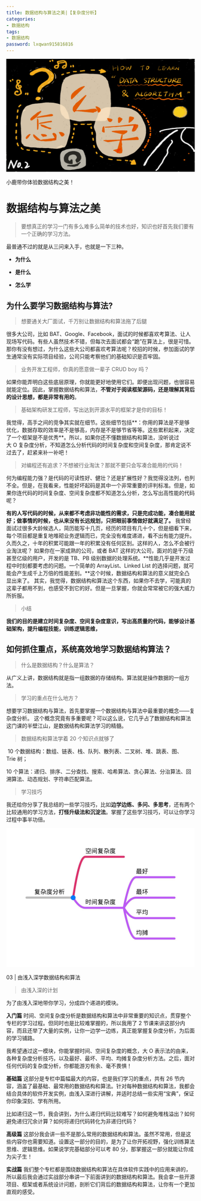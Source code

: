 ```yaml
---
title: 数据结构与算法之美|【复杂度分析】
categories:
- 数据结构
tags:
- 数据结构
password: lxqwan915816816
---
```


![](/images/怎么学习数据结构.png)

小鹿带你体验数据结构之美！

<!--more-->



# 数据结构与算法之美

> 要想真正的学习一门有多么难多么简单的技术也好，知识也好首先我们要有一个正确的学习方法。

最普通不过的就是从三问来入手，也就是一下三种。

- **为什么**

- **是什么**

- **怎么学**


## 为什么要学习数据结构与算法?

> 想要通关大厂面试，千万别让数据结构和算法拖了后腿 

很多大公司，比如 BAT、Google、Facebook，面试的时候都喜欢考算法、让人现场写代码。有些人虽然技术不错，但每次去面试都会“跪”在算法上，很是可惜。那你有没有想过，为什么这些大公司都喜欢考算法呢？校招的时候，参加面试的学生通常没有实际项目经验，公司只能考察他们的基础知识是否牢固。



> 业务开发工程师，你真的愿意做一辈子 CRUD boy 吗？  

如果你能弄明白这些底层原理，你就能更好地使用它们。即便出现问题，也很容易就能定位。因此，掌握数据结构和算法，**不管对于阅读框架源码，还是理解其背后的设计思想，都是非常有用的**。  



> 基础架构研发工程师，写出达到开源水平的框架才是你的目标！ 

我觉得，高手之间的竞争其实就在细节。这些细节包括**：你用的算法是不是够优化，数据存取的效率是不是够高，内存是不是够节省等等。这些累积起来，决定了一个框架是不是优秀**。所以，如果你还不懂数据结构和算法，没听说过大 O 复杂度分析，不知道怎么分析代码的时间复杂度和空间复杂度，那肯定说不过去了，赶紧来补一补吧！ 



> 对编程还有追求？不想被行业淘汰？那就不要只会写凑合能用的代码！

何为编程能力强？是代码的可读性好、健壮？还是扩展性好？我觉得没法列，也列不全。但是，在我看来，性能好坏起码是其中一个非常重要的评判标准。但是，如果你连代码的时间复杂度、空间复杂度都不知道怎么分析，怎么写出高性能的代码呢？ 



**有的人写代码的时候，从来都不考虑非功能性的需求，只是完成功能，凑合能用就好；做事情的时候，也从来没有长远规划，只把眼前事情做好就满足了。**  我曾经面试过很多大龄候选人，简历能写十几页，经历的项目有几十个，但是细看下来，每个项目都是重复地堆砌业务逻辑而已，完全没有难度递进，看不出有能力提升。久而久之，十年的积累可能跟一年的积累没有任何区别。这样的人，怎么不会被行业淘汰呢？  如果你在一家成熟的公司，或者 BAT 这样的大公司，面对的是千万级甚至亿级的用户，开发的是 TB、PB 级别数据的处理系统。**性能几乎是开发过程中时刻都要考虑的问题。一个简单的 ArrayList、Linked List 的选择问题，就可能会产生成千上万倍的性能差别。**这个时候，数据结构和算法的意义就完全凸显出来了。  其实，我觉得，数据结构和算法这个东西，如果你不去学，可能真的这辈子都用不到，也感受不到它的好。但是一旦掌握，你就会常常被它的强大威力所折服。 



> 小结

**我们的目的是建立时间复杂度、空间复杂度意识，写出高质量的代码，能够设计基础架构，提升编程技能，训练逻辑思维，** 



## 如何抓住重点，系统高效地学习数据结构算法？

> 什么是数据结构？什么是算法？

从广义上讲，数据结构就是指一组数据的存储结构。算法就是操作数据的一组方法。 



> 学习的重点在什么地方？ 

想要学习数据结构与算法，首先要掌握一个数据结构与算法中最重要的概念——复杂度分析。  这个概念究竟有多重要呢？可以这么说，它几乎占了数据结构和算法这门课的半壁江山，是数据结构和算法学习的精髓。 



> 数据结构和算法学着 20 个知识点就够了

 10 个数据结构：数组、链表、栈、队列、散列表、二叉树、堆、跳表、图、Trie 树；

 10 个算法：递归、排序、二分查找、搜索、哈希算法、贪心算法、分治算法、回溯算法、动态规划、字符串匹配算法。 



> 学习技巧

我还给你分享了我总结的一些学习技巧，比如**边学边练、多问、多思考**，还有两个比较通用的学习方法，**打怪升级法和沉淀法**。掌握了这些学习技巧，可以让你学习过程中事半功倍。



![](/images/复杂度思维导图.jpg)

03 | 由浅入深学数据结构和算法

> 由浅入深的计划

为了由浅入深地带你学习，分成四个递进的模块。

**入门篇**
时间、空间复杂度分析是数据结构和算法中非常重要的知识点，贯穿整个专栏的学习过程。但同时也是比较难掌握的，所以我用了 2 节课来讲这部分内容，而且还举了大量的实例，让你一边学一边练，真正能掌握复杂度分析，为后面的学习铺路。

我希望通过这一模块，你能掌握时间、空间复杂度的概念，大 O 表示法的由来，各种复杂度分析技巧，以及最好、最坏、平均、均摊复杂度分析方法。之后，面对任何代码的复杂度分析，你都能游刃有余、毫不畏惧！

**基础篇**
这部分是专栏中篇幅最大的内容，也是我们学习的重点，共有 26 节内容，涵盖了最基础、最常用的数据结构和算法。针对每种数据结构和算法，我都会结合具体的软件开发实例，由浅入深进行讲解，并适时总结一些实用“宝典”，保证你印象深刻、学有所用。

比如递归这一节，我会讲到，为什么递归代码比较难写？如何避免堆栈溢出？如何避免递归冗余计算？如何将递归代码转化为非递归代码？

**高级篇**
这部分我会讲一些不是那么常用的数据结构和算法。虽然不常用，但是这些内容你也需要知道。设置这一部分的目的，是为了让你开拓视野，强化训练算法思维、逻辑思维。如果说学完基础部分可以考 80 分，那掌握这一部分就能让你成为尖子生！

**实战篇**
我们整个专栏都是围绕数据结构和算法在具体软件实践中的应用来讲的，所以最后我会通过实战部分串讲一下前面讲到的数据结构和算法。我会拿一些开源项目、框架或者系统设计问题，剖析它们背后的数据结构和算法，让你有一个更加直观的感受。











